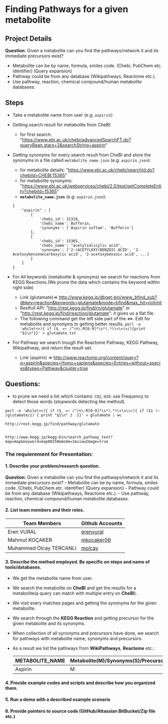 # Finding Pathways for a given metabolite

## Project Details
__Question__: Given a metabolite can you find the pathways/network it and its immediate precursors
exist?
* Metabolite can be by name, formula, smiles code. (Chebi, PubChem etc. identifier) (Query expansion)
* Pathway could be from any database (Wikipathways, Reactome etc.).
* Use pathway, reaction, chemical compound/human metabolite databases.

##  Steps
- Take a metabolite name from user (e.g: _`aspirin`_):
- Getting search result for metabolite from CheBI:
	* for first search: "https://www.ebi.ac.uk/chebi/advancedSearchFT.do?queryBean.stars=2&searchString=aspirin"


- Getting synonyms for every search result from CheBI and store the synonyms in a file called `metabolite_name.json` (e.g: _`aspirin.json`_):
	* for metabolite details: "https://www.ebi.ac.uk/chebi/searchId.do?chebiId=CHEBI:15365"
	* for metabolite synonyms: "https://www.ebi.ac.uk/webservices/chebi/2.0/test/getCompleteEntity?chebiId=15365"
	* __`metabolite_name.json`__ (e.g: _`aspirin.json`_):
	```
	{
		"aspirin" : [
			{
				'chebi_id': 31318,
				'chebi_name': Bufferin,
				'synonyms': ['Aspirin softam', 'Bufferin']
			},
			{
				'chebi_id': 15365,
				'chebi_name': "acetylsalicylic acid",
				'synonyms': ['2-(ACETYLOXY)BENZOIC ACID', '2-Acetoxybenzenecarboxylic acid', '2-acetoxybenzoic acid', ...]
			}
		]
	}
	```


- For All keywords (metabolite & synonyms) we search for reactions from KEGG Reactions.(We prune the data which contains the keyword within right side)
	* Link (glutamate)=> http://www.kegg.jp/dbget-bin/www_bfind_sub?dbkey=reaction&keywords=glutamate&mode=bfind&max_hit=nolimit
	* Restfull API: "http://rest.kegg.jp/find/rn/glutamate" or "http://rest.kegg.jp/find/reaction/glutamate": it gives us a flat file.
	* The following command get the left side part of the <=>. Edit for metabolite and synonyms to getting better results.
	```perl -e 'while(<>){ if ($_ =~ /^rn\:R[0-9]*\s*(.*)\<\=\>/){print "$1\n"}}' < glutamate.txt```


- For Pathway we search trough the Reactome Pathway, KEGG Pathway, Wikipathway, and return the result set.
	* Link (aspirin) => http://www.reactome.org/content/query?q=aspirin&species=Homo+sapiens&species=Entries+without+species&types=Pathway&cluster=true


## Questions:
- to prune we need a list which contains: `CO2`, `H2O`: use Frequency to detect those words (stopwords detecting like method). 



```
perl -e 'while(<>){ if ($_ =~ /^rn\:R[0-9]*\s*(.*)\<\=\>/){ if ($1 !~ /glutamate/i) { print "$1\n" }  }}' < glutamate | wc

http://rest.kegg.jp/find/pathway/glutamate


http://www.kegg.jp/kegg-bin/search_pathway_text?map=map&keyword=map00250&mode=1&viewImage=true
```
### The requierement for Presentation:

#### 1. Describe your problem/research question.

__Question__: Given a metabolite can you find the pathways/network it and its immediate precursors exist?
	- Metabolite can be by name, formula, smiles code. (Chebi, PubChem etc. identifier) (Query expansion)
	- Pathway could be from any database (Wikipathways, Reactome etc.).
	- Use pathway, reaction, chemical compound/human metabolite databases.

#### 2. List team members and  their roles.

| Team Members            | Github Accounts                           |
|-------------------------|-------------------------------------------|
| Eren VURAL              |[erenvural](https://github.com/erenvural)  |
| Mahmut KOÇAKER          |[mkocaker06](https://github.com/mkocaker06)|
| Muhammed Olcay TERCANLI |[molcay](https://github.com/molcay)        |

#### 3. Describe the method employed. Be specific on steps and name of tools/databases.
* We get the metabolite name from user.
* We search the metabolite on __CheBI__ and get the results for a metabolite(a query can match with multiple entry on __CheBI__).
* We visit every matches pages and getting the synonyms for the given metabolite.
* We search through the __KEGG Reaction__ and getting precursor for the given metabolite and its synonyms.
* When collection of all synonyms and precursors have done, we search for pathways with metabolite name, synonyms and precursors.
* As a result we list the pathways from __WikiPathways__, __Reactome__ etc.:

	| METABOLITE_NAME		| Metabolite(M)/Synonyms(S)/Precursor(P)		| PATHWAYS 		        |
	|-----------------------|-----------------------------------------------|-----------------------|
	| Aspirin 				| M 											| URL(wikipathways/asd) |

#### 4. Provide example codes and scripts and describe how you organized them.

#### 5. Run a demo with a described example scenario 

#### 6.  Provide pointers to source code (GitHub/Attassian BitBucket/Zip file etc.)
